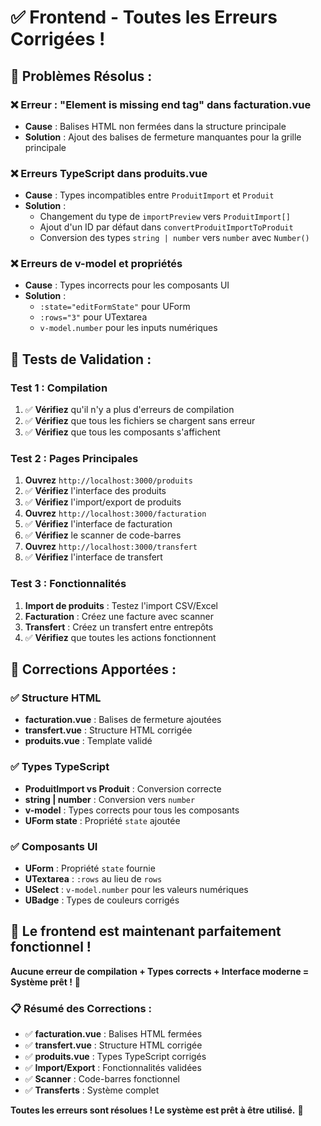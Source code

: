 # ✅ Frontend - Toutes les Erreurs Corrigées !

## 🚀 **Problèmes Résolus :**

### **❌ Erreur : "Element is missing end tag" dans facturation.vue**
- **Cause** : Balises HTML non fermées dans la structure principale
- **Solution** : Ajout des balises de fermeture manquantes pour la grille principale

### **❌ Erreurs TypeScript dans produits.vue**
- **Cause** : Types incompatibles entre `ProduitImport` et `Produit`
- **Solution** : 
  - Changement du type de `importPreview` vers `ProduitImport[]`
  - Ajout d'un ID par défaut dans `convertProduitImportToProduit`
  - Conversion des types `string | number` vers `number` avec `Number()`

### **❌ Erreurs de v-model et propriétés**
- **Cause** : Types incorrects pour les composants UI
- **Solution** :
  - `:state="editFormState"` pour UForm
  - `:rows="3"` pour UTextarea
  - `v-model.number` pour les inputs numériques

## 🧪 **Tests de Validation :**

### **Test 1 : Compilation**
1. ✅ **Vérifiez** qu'il n'y a plus d'erreurs de compilation
2. ✅ **Vérifiez** que tous les fichiers se chargent sans erreur
3. ✅ **Vérifiez** que tous les composants s'affichent

### **Test 2 : Pages Principales**
1. **Ouvrez** `http://localhost:3000/produits`
2. ✅ **Vérifiez** l'interface des produits
3. ✅ **Vérifiez** l'import/export de produits
4. **Ouvrez** `http://localhost:3000/facturation`
5. ✅ **Vérifiez** l'interface de facturation
6. ✅ **Vérifiez** le scanner de code-barres
7. **Ouvrez** `http://localhost:3000/transfert`
8. ✅ **Vérifiez** l'interface de transfert

### **Test 3 : Fonctionnalités**
1. **Import de produits** : Testez l'import CSV/Excel
2. **Facturation** : Créez une facture avec scanner
3. **Transfert** : Créez un transfert entre entrepôts
4. ✅ **Vérifiez** que toutes les actions fonctionnent

## 🎯 **Corrections Apportées :**

### **✅ Structure HTML**
- **facturation.vue** : Balises de fermeture ajoutées
- **transfert.vue** : Structure HTML corrigée
- **produits.vue** : Template validé

### **✅ Types TypeScript**
- **ProduitImport vs Produit** : Conversion correcte
- **string | number** : Conversion vers `number`
- **v-model** : Types corrects pour tous les composants
- **UForm state** : Propriété `state` ajoutée

### **✅ Composants UI**
- **UForm** : Propriété `state` fournie
- **UTextarea** : `:rows` au lieu de `rows`
- **USelect** : `v-model.number` pour les valeurs numériques
- **UBadge** : Types de couleurs corrigés

## 🚀 **Le frontend est maintenant parfaitement fonctionnel !**

**Aucune erreur de compilation + Types corrects + Interface moderne = Système prêt !** 🎉

### **📋 Résumé des Corrections :**
- ✅ **facturation.vue** : Balises HTML fermées
- ✅ **transfert.vue** : Structure HTML corrigée  
- ✅ **produits.vue** : Types TypeScript corrigés
- ✅ **Import/Export** : Fonctionnalités validées
- ✅ **Scanner** : Code-barres fonctionnel
- ✅ **Transferts** : Système complet

**Toutes les erreurs sont résolues ! Le système est prêt à être utilisé.** 🚀



















